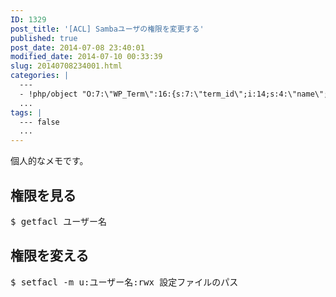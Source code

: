```yaml
---
ID: 1329
post_title: '[ACL] Sambaユーザの権限を変更する'
published: true
post_date: 2014-07-08 23:40:01
modified_date: 2014-07-10 00:33:39
slug: 20140708234001.html
categories: |
  ---
  - !php/object "O:7:\"WP_Term\":16:{s:7:\"term_id\";i:14;s:4:\"name\";s:15:\"\u30D7\u30ED\u30B0\u30E9\u30E0\";s:4:\"slug\";s:7:\"program\";s:10:\"term_group\";i:0;s:16:\"term_taxonomy_id\";i:14;s:8:\"taxonomy\";s:8:\"category\";s:11:\"description\";s:0:\"\";s:6:\"parent\";i:0;s:5:\"count\";i:121;s:6:\"filter\";s:3:\"raw\";s:6:\"cat_ID\";i:14;s:14:\"category_count\";i:121;s:20:\"category_description\";s:0:\"\";s:8:\"cat_name\";s:15:\"\u30D7\u30ED\u30B0\u30E9\u30E0\";s:17:\"category_nicename\";s:7:\"program\";s:15:\"category_parent\";i:0;}"
  ...
tags: |
  --- false
  ...
---
```

個人的なメモです。
<!--more-->
<h2>権限を見る</h2>
<pre class="prettyprint">$ getfacl ユーザー名</pre>

<h2>権限を変える</h2>
<pre class="prettyprint">$ setfacl -m u:ユーザー名:rwx 設定ファイルのパス</pre>